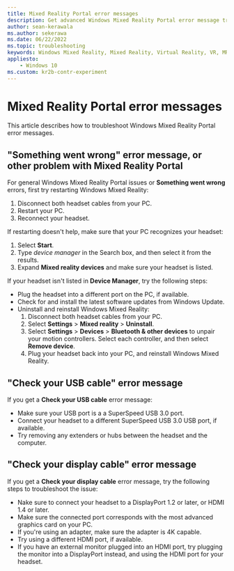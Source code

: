 ```yaml
---
title: Mixed Reality Portal error messages
description: Get advanced Windows Mixed Reality Portal error message troubleshooting that goes beyond standard support documentation.
author: sean-kerawala
ms.author: sekerawa
ms.date: 06/22/2022
ms.topic: troubleshooting
keywords: Windows Mixed Reality, Mixed Reality, Virtual Reality, VR, MR, Troubleshoot, Errors, Help, Support, Mixed Reality Portal
appliesto:
    - Windows 10
ms.custom: kr2b-contr-experiment
---
```


# Mixed Reality Portal error messages

This article describes how to troubleshoot Windows Mixed Reality Portal error messages.

## "Something went wrong" error message, or other problem with Mixed Reality Portal

For general Windows Mixed Reality Portal issues or **Something went wrong** errors, first try restarting Windows Mixed Reality:

1. Disconnect both headset cables from your PC.
2. Restart your PC.
3. Reconnect your headset.

If restarting doesn't help, make sure that your PC recognizes your headset:
1. Select **Start**.
2. Type *device manager* in the Search box, and then select it from the results.
3. Expand **Mixed reality devices** and make sure your headset is listed.

If your headset isn't listed in **Device Manager**, try the following steps:

- Plug the headset into a different port on the PC, if available.
- Check for and install the latest software updates from Windows Update.
- Uninstall and reinstall Windows Mixed Reality:
  1. Disconnect both headset cables from your PC.
  1. Select **Settings**  > **Mixed reality** > **Uninstall**.
  1. Select **Settings**  > **Devices**  > **Bluetooth & other devices** to unpair your motion controllers. Select each controller, and then select **Remove device**.
  1. Plug your headset back into your PC, and reinstall Windows Mixed Reality.

## "Check your USB cable" error message

If you get a **Check your USB cable** error message:

- Make sure your USB port is a a SuperSpeed USB 3.0 port.
- Connect your headset to a different SuperSpeed USB 3.0 USB port, if available.
- Try removing any extenders or hubs between the headset and the computer.

## "Check your display cable" error message

If you get a **Check your display cable** error message, try the following steps to troubleshoot the issue:

- Nake sure to connect your headset to a DisplayPort 1.2 or later, or HDMI 1.4 or later.
- Make sure the connected port corresponds with the most advanced graphics card on your PC.
- If you're using an adapter, make sure the adapter is 4K capable.
- Try using a different HDMI port, if available.
- If you have an external monitor plugged into an HDMI port, try plugging the monitor into a DisplayPort instead, and using the HDMI port for your headset.
